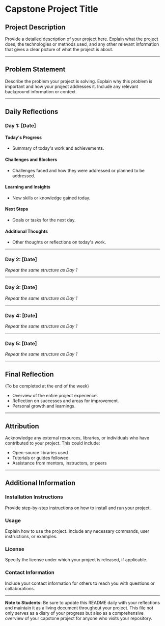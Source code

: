 # Capstone Project Title

## Project Description
Provide a detailed description of your project here. Explain what the project does, the technologies or methods used, and any other relevant information that gives a clear picture of what the project is about.

---

## Problem Statement
Describe the problem your project is solving. Explain why this problem is important and how your project addresses it. Include any relevant background information or context.

---

## Daily Reflections

### Day 1: [Date]

#### Today's Progress
- Summary of today's work and achievements.

#### Challenges and Blockers
- Challenges faced and how they were addressed or planned to be addressed.

#### Learning and Insights
- New skills or knowledge gained today.

#### Next Steps
- Goals or tasks for the next day.

#### Additional Thoughts
- Other thoughts or reflections on today's work.

---

### Day 2: [Date]
*Repeat the same structure as Day 1*

---

### Day 3: [Date]
*Repeat the same structure as Day 1*

---

### Day 4: [Date]
*Repeat the same structure as Day 1*

---

### Day 5: [Date]
*Repeat the same structure as Day 1*

---

## Final Reflection
(To be completed at the end of the week)
- Overview of the entire project experience.
- Reflection on successes and areas for improvement.
- Personal growth and learnings.

---

## Attribution
Acknowledge any external resources, libraries, or individuals who have contributed to your project. This could include:
- Open-source libraries used
- Tutorials or guides followed
- Assistance from mentors, instructors, or peers

---

## Additional Information

### Installation Instructions
Provide step-by-step instructions on how to install and run your project.

### Usage
Explain how to use the project. Include any necessary commands, user instructions, or examples.

### License
Specify the license under which your project is released, if applicable.

### Contact Information
Include your contact information for others to reach you with questions or collaborations.

---

**Note to Students:** Be sure to update this README daily with your reflections and maintain it as a living document throughout your project. This file not only serves as a diary of your progress but also as a comprehensive overview of your capstone project for anyone who visits your repository.
